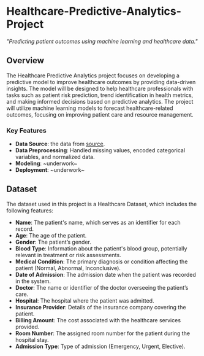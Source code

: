 # Healthcare-Predictive-Analytics-Project
*"Predicting patient outcomes using machine learning and healthcare data."*

## Overview
The Healthcare Predictive Analytics project focuses on developing a predictive model to improve healthcare
outcomes by providing data-driven insights. The model will be designed to help healthcare professionals
with tasks such as patient risk prediction, trend identification in health metrics, and making informed
decisions based on predictive analytics. The project will utilize machine learning models to forecast
healthcare-related outcomes, focusing on improving patient care and resource management.

### Key Features
- **Data Source**: the data from [source](https://www.kaggle.com/datasets/prasad22/healthcare-dataset).
- **Data Preprocessing**: Handled missing values, encoded categorical variables, and normalized data.
- **Modeling**: ~underwork~
- **Deployment**: ~underwork~

## Dataset
The dataset used in this project is a Healthcare Dataset, which includes the following features:
- **Name**: The patient's name, which serves as an identifier for each record.
- **Age**: The age of the patient.
- **Gender**: The patient’s gender.
- **Blood Type**: Information about the patient's blood group, potentially relevant in treatment or risk assessments.
- **Medical Condition**: The primary diagnosis or condition affecting the patient (Normal, Abnormal, Inconclusive).
- **Date of Admission**: The admission date when the patient was recorded in the system.
- **Doctor**: The name or identifier of the doctor overseeing the patient’s care.
- **Hospital**: The hospital where the patient was admitted.
- **Insurance Provider**: Details of the insurance company covering the patient.
- **Billing Amount**: The cost associated with the healthcare services provided.
- **Room Number**: The assigned room number for the patient during the hospital stay.
- **Admission Type**: Type of admission (Emergency, Urgent, Elective).






